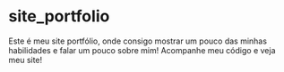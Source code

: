 # site_portfolio
Este é meu site portfólio, onde consigo mostrar um pouco das minhas habilidades e falar um pouco sobre mim!
Acompanhe meu código e veja meu site!
